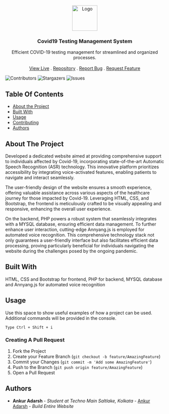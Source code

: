<br/>
<p align="center">
  <a href="https://github.com/ankuradarsh/Covid19-Testing-System">
    <img src="https://ankuradarsh.000webhostapp.com/img/mask.ico" alt="Logo" width="80" height="80">
  </a>

  <h3 align="center">Covid19 Testing Management System</h3>

  <p align="center">
    Efficient COVID-19 testing management for streamlined and organized processes.
    <br/>
    <br/>
    <a href="https://ankuradarsh.000webhostapp.com/">View Live</a>
    .
    <a href="https://github.com/ankuradarsh/Covid19-Testing-System">Repository</a>
    .
    <a href="https://github.com/ankuradarsh/Covid19-Testing-System/issues">Report Bug</a>
    .
    <a href="https://github.com/ankuradarsh/Covid19-Testing-System/issues">Request Feature</a>
  </p>
</p>

![Contributors](https://img.shields.io/github/contributors/ankuradarsh/Covid19-Testing-System?color=dark-green) ![Stargazers](https://img.shields.io/github/stars/ankuradarsh/Covid19-Testing-System?style=social) ![Issues](https://img.shields.io/github/issues/ankuradarsh/Covid19-Testing-System) 

## Table Of Contents

* [About the Project](#about-the-project)
* [Built With](#built-with)
* [Usage](#usage)
* [Contributing](#contributing)
* [Authors](#authors)

## About The Project

Developed a dedicated website aimed at providing comprehensive support to individuals affected by Covid-19, incorporating state-of-the-art Automatic Speech Recognition (ASR) technology. This innovative platform prioritizes accessibility by integrating voice-activated features, enabling patients to navigate and interact seamlessly.

The user-friendly design of the website ensures a smooth experience, offering valuable assistance across various aspects of the healthcare journey for those impacted by Covid-19. Leveraging HTML, CSS, and Bootstrap, the frontend is meticulously crafted to be visually appealing and responsive, enhancing the overall user experience.

On the backend, PHP powers a robust system that seamlessly integrates with a MYSQL database, ensuring efficient data management. To further enhance user interaction, cutting-edge Annyang.js is employed for automated voice recognition. This comprehensive technology stack not only guarantees a user-friendly interface but also facilitates efficient data processing, proving particularly beneficial for individuals navigating the website during the challenges posed by the ongoing pandemic.

## Built With

HTML, CSS and Bootstrap for frontend, PHP for backend, MYSQL database and Annyang.js for automated voice recognition

## Usage

Use this space to show useful examples of how a project can be used. Additional commands will be provided in the console.

`Type Ctrl + Shift + i`


### Creating A Pull Request

1. Fork the Project
2. Create your Feature Branch (`git checkout -b feature/AmazingFeature`)
3. Commit your Changes (`git commit -m 'Add some AmazingFeature'`)
4. Push to the Branch (`git push origin feature/AmazingFeature`)
5. Open a Pull Request

## Authors

* **Ankur Adarsh** - *Student at Techno Main Saltlake, Kolkata* - [Ankur Adarsh](https://github.com/ankuradarsh) - *Build Entire Website*
